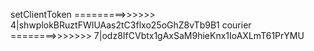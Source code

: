 setClientToken  =========>>>>>> 4|shwplokBRuztFWIUAas2tC3flxo25oGhZ8vTb9B1
courier         ========>>>>>>> 7|odz8IfCVbtx1gAxSaM9hieKnx1IoAXLmT61PrYMU
